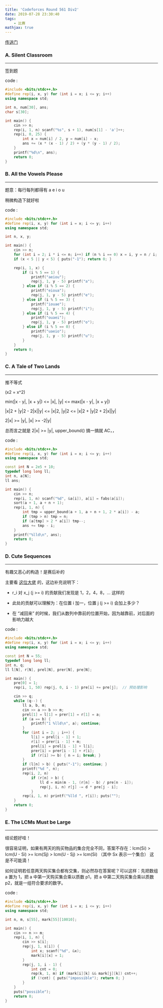 ```yaml
---
title: 'Codeforces Round 561 Div2'
date: 2019-07-28 23:30:40
tags: 
    - 比赛
mathjax: true
---
```


[传送门](http://codeforces.com/contest/1166)

### A. Silent Classroom
-----

签到题

code :
``` c++
#include <bits/stdc++.h>
#define rep(i, x, y) for (int i = x; i <= y; i++)
using namespace std;

int n, num[30], ans;
char s[30];

int main() {
    cin >> n;
    rep(i, 1, n) scanf("%s", s + 1), num[s[1] - 'a']++;
    rep(i, 0, 25) {
        int x = num[i] / 2, y = num[i] - x;
        ans += (x * (x - 1) / 2) + (y * (y - 1) / 2);
    }
    printf("%d\n", ans);
    return 0;
}
```

### B. All the Vowels Please
-----

题意：每行每列都得有 a e i o u

稍微构造下就好啦

code :
``` c++
#include <bits/stdc++.h>
#define rep(i, x, y) for (int i = x; i <= y; i++)
using namespace std;

int n, x, y;

int main() {
    cin >> n;
    for (int i = 2; i * i <= n; i++) if (n % i == 0) x = i, y = n / i;
    if (x < 5 || y < 5) { puts("-1"); return 0; }

    rep(i, 1, x) {
        if (i % 5 == 1) {
            printf("aeiou");
            rep(j, 1, y - 5) printf("a");
        } else if (i % 5 == 2) {
            printf("eioua");
            rep(j, 1, y - 5) printf("e");
        } else if (i % 5 == 3) {
            printf("iouae");
            rep(j, 1, y - 5) printf("i");
        } else if (i % 5 == 4) {
            printf("ouaei");
            rep(j, 1, y - 5) printf("o");
        } else if (i % 5 == 0) {
            printf("uaeio");
            rep(j, 1, y - 5) printf("u");
        } 
    }
    return 0;
}
```

### C. A Tale of Two Lands
-----

推不等式

(x2 = x^2)

min(|x - y|, |x + y|) <= |x|, |y| <= max(|x - y|, |x + y|)

|x|2 + |y|2 - 2|x||y| <= |x|2, |y|2 <= |x|2 + |y|2 + 2|x||y|

2|x| >= |y|, |x| >= -2|y|

总而言之就是 2|x| >= |y|, upper_bound() 搞一搞就 AC，，

code :
``` c++
#include <bits/stdc++.h>
#define rep(i, x, y) for (int i = x; i <= y; i++)
using namespace std;

const int N = 2e5 + 10;
typedef long long ll;
int n, a[N];
ll ans;

int main() {
    cin >> n;
    rep(i, 1, n) scanf("%d", &a[i]), a[i] = fabs(a[i]);
    sort(a + 1, a + n + 1);
    rep(i, 1, n) {
        int tmp = upper_bound(a + 1, a + n + 1, 2 * a[i]) - a;
        if (tmp > n) tmp = n;
        if (a[tmp] > 2 * a[i]) tmp--;
        ans += tmp - i;
    }
    printf("%lld\n", ans);
    return 0;
}
```

### D. Cute Sequences
-----

有趣又恶心的构造！是赛后补的

主要看 [这位大佬](https://www.cnblogs.com/megalovania/p/10888493.html) 的，这边补充说明下：

* r_i 对 x_j (j >= i) 的贡献我们发现是 1，2，4，8，... 这样的

* 此处的贡献可以理解为：在位置 i 加一，位置 j (j >= i) 会加上多少？

* 在 “减回来” 的时候，我们从数列中靠前的位置开始，因为越靠前，对后面的影响力越大

code :
``` c++
#include <bits/stdc++.h>
#define rep(i, x, y) for (int i = x; i <= y; i++)
using namespace std;

const int N = 55;
typedef long long ll;
int n, q;
ll l[N], r[N], prel[N], prer[N], pre[N];

int main() {
    pre[0] = 1;
    rep(i, 1, 50) rep(j, 0, i - 1) pre[i] += pre[j];  // 预处理影响

    cin >> q;
    while (q--) {
        ll a, b, m;
        cin >> a >> b >> m;
        prel[1] = l[1] = prer[1] = r[1] = a;
        if (a == b) {
            printf("1 %lld\n", a); continue;
        }
        for (int i = 2; ; i++) {
            l[i] = prel[i - 1] + 1;
            r[i] = prer[i - 1] + m;
            prel[i] = prel[i - 1] + l[i];
            prer[i] = prer[i - 1] + r[i];
            if (r[i] >= b) { n = i; break; }
        }
        if (l[n] > b) { puts("-1"); continue; }
        printf("%d ", n);
        rep(i, 2, n)
            if (r[n] > b) {
                ll d = min(m - 1, (r[n] - b) / pre[n - i]);
                rep(j, i, n) r[j] -= d * pre[j - i];
            }
        rep(i, 1, n) printf("%lld ", r[i]); puts("");
    }
    return 0;
}
```

### E. The LCMs Must be Large
-----

结论题好哇！

很容易证明，如果有两天的购买物品的集合完全不同，答案不存在：lcm(Si) > lcm(U - Si) >= lcm(Sj) > lcm(U - Sj) >= lcm(Si) （其中 Sx 表示一个集合） 这是不可能滴！

如何证明若任意两天购买集合都有交集，则必然存在答案呢？可以这样：先把数组 a 置为 1，把 a 中第一天购买集合乘以质数 p1，把 a 中第二天购买集合乘以质数 p2，就是一组符合要求的数字。

code :
``` c++
#include <bits/stdc++.h>
#define rep(i, x, y) for (int i = x; i <= y; i++)
using namespace std;

int n, m, s[55], mark[55][10010];

int main() {
    cin >> n >> m;
    rep(i, 1, n) {
        cin >> s[i];
        rep(j, 1, s[i]) {
            int x; scanf("%d", &x);
            mark[i][x] = 1;
        }
        rep(j, 1, i - 1) {
            int cnt = 0;
            rep(k, 1, m) if (mark[i][k] && mark[j][k]) cnt++;
            if (!cnt) { puts("impossible"); return 0; }
        }
    }
    puts("possible");
    return 0;
}
```